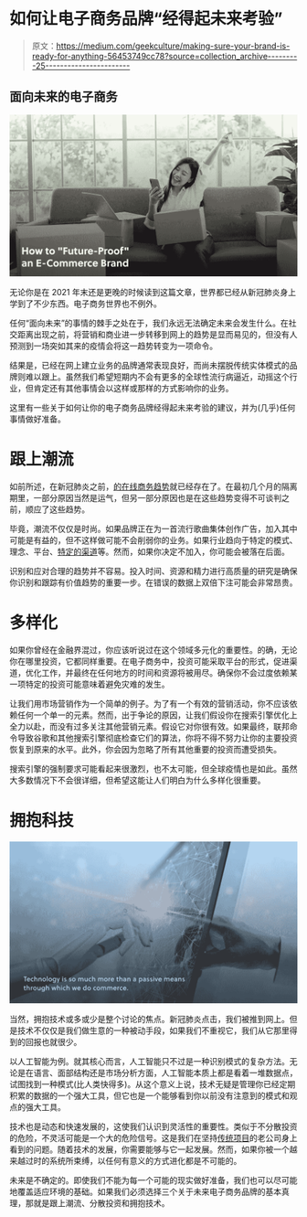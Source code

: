 # 如何让电子商务品牌“经得起未来考验”

> 原文：<https://medium.com/geekculture/making-sure-your-brand-is-ready-for-anything-56453749cc78?source=collection_archive---------25----------------------->

## **面向未来的电子商务**

![](img/1e6eb940f0ec841b7935d75f636eb4c3.png)

无论你是在 2021 年末还是更晚的时候读到这篇文章，世界都已经从新冠肺炎身上学到了不少东西。电子商务世界也不例外。

任何“面向未来”的事情的棘手之处在于，我们永远无法确定未来会发生什么。在社交距离出现之前，将营销和商业进一步转移到网上的趋势是显而易见的，但没有人预测到一场突如其来的疫情会将这一趋势转变为一项命令。

结果是，已经在网上建立业务的品牌通常表现良好，而尚未摆脱传统实体模式的品牌则难以跟上。虽然我们希望短期内不会有更多的全球性流行病逼近，动摇这个行业，但肯定还有其他事情会以这样或那样的方式影响你的业务。

这里有一些关于如何让你的电子商务品牌经得起未来考验的建议，并为(几乎)任何事情做好准备。

# 跟上潮流

如前所述，在新冠肺炎之前，[的在线商务趋势](https://www.amberengine.com/blog-content/trends-in-online-sales-temporary-or-here-to-stay?utm_source=blog&utm_medium=referral&utm_campaign=medium-blogs)就已经存在了。在最初几个月的隔离期里，一部分原因当然是运气，但另一部分原因也是在这些趋势变得不可谈判之前，顺应了这些趋势。

毕竟，潮流不仅仅是时尚。如果品牌正在为一首流行歌曲集体创作广告，加入其中可能是有益的，但不这样做可能不会削弱你的业务。如果行业趋向于特定的模式、理念、平台、[特定的渠道](https://www.amberengine.com/blog-content/customer-review-channels?utm_source=blog&utm_medium=referral&utm_campaign=medium-blogs)等。然而，如果你决定不加入，你可能会被落在后面。

识别和应对合理的趋势并不容易。投入时间、资源和精力进行高质量的研究是确保你识别和跟踪有价值趋势的重要一步。在错误的数据上双倍下注可能会非常昂贵。

# 多样化

如果你曾经在金融界混过，你应该听说过在这个领域多元化的重要性。的确，无论你在哪里投资，它都同样重要。在电子商务中，投资可能采取平台的形式，促进渠道，优化工作，并最终在任何地方的时间和资源将被用尽。确保你不会过度依赖某一项特定的投资可能意味着避免灾难的发生。

让我们用市场营销作为一个简单的例子。为了有一个有效的营销活动，你不应该依赖任何一个单一的元素。然而，出于争论的原因，让我们假设你在搜索引擎优化上全力以赴，而没有过多关注其他营销元素。假设它对你很有效。如果最终，联邦命令导致谷歌和其他搜索引擎彻底检查它们的算法，你将不得不努力让你的主要投资恢复到原来的水平。此外，你会因为忽略了所有其他重要的投资而遭受损失。

搜索引擎的强制要求可能看起来很激烈，也不太可能，但全球疫情也是如此。虽然大多数情况下不会很详细，但希望这能让人们明白为什么多样化很重要。

# 拥抱科技

![](img/d3c7f514d552e54c7bb3d99df4b62057.png)

当然，拥抱技术或多或少是整个讨论的焦点。新冠肺炎点击，我们被推到网上。但是技术不仅仅是我们做生意的一种被动手段，如果我们不重视它，我们从它那里得到的回报也就很少。

以人工智能为例。就其核心而言，人工智能只不过是一种识别模式的复杂方法。无论是在语言、面部结构还是市场分析方面，人工智能本质上都是看着一堆数据点，试图找到一种模式(比人类快得多)。从这个意义上说，技术无疑是管理你已经定期积累的数据的一个强大工具，但它也是一个能够看到你以前没有注意到的模式和观点的强大工具。

技术也是动态和快速发展的，这使我们认识到灵活性的重要性。类似于不分散投资的危险，不灵活可能是一个大的危险信号。这是我们在坚持[传统项目](https://anchor.fm/ecommercewithcoffee/episodes/05--The-Value-of-Transparency-in-E-Commerce-with-Sean-Kopen--President-and-Founder-of-Cinder-Inc-e12fv57/a-a5r4nul)的老公司身上看到的问题。随着技术的发展，你需要能够与它一起发展。然而，如果你被一个越来越过时的系统所束缚，以任何有意义的方式进化都是不可能的。

未来是不确定的。即使我们不能为每一个可能的现实做好准备，我们也可以尽可能地覆盖适应环境的基础。如果我们必须选择三个关于未来电子商务品牌的基本真理，那就是跟上潮流、分散投资和拥抱技术。